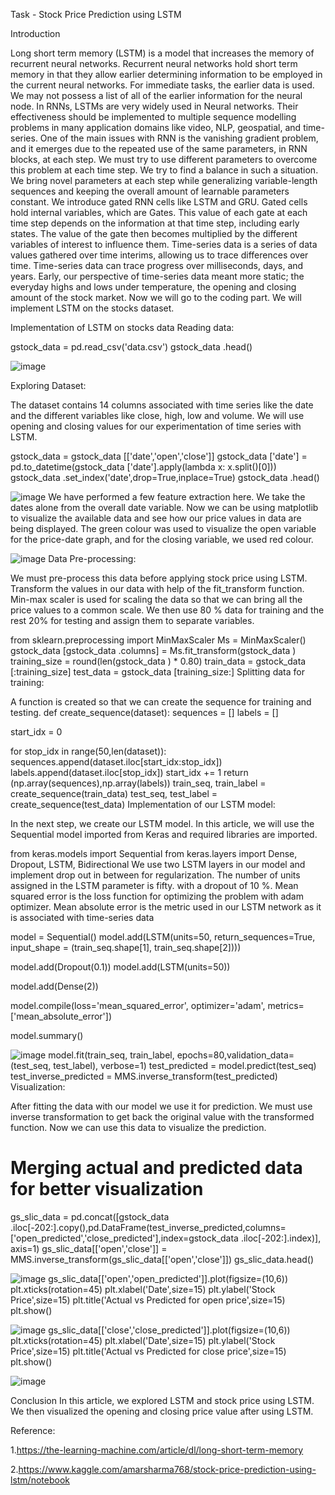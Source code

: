Task - Stock Price Prediction using LSTM

Introduction

Long short term memory (LSTM) is a model that increases the memory of recurrent neural networks. Recurrent neural networks hold short term memory in that they allow earlier determining information to be employed in the current neural networks. For immediate tasks, the earlier data is used. We may not possess a list of all of the earlier information for the neural node. In RNNs, LSTMs are very widely used in Neural networks. Their effectiveness should be implemented to multiple sequence modelling problems in many application domains like video, NLP, geospatial, and time-series.
One of the main issues with RNN is the vanishing gradient problem, and it emerges due to the repeated use of the same parameters, in RNN blocks, at each step. We must try to use different parameters to overcome this problem at each time step.
We try to find a balance in such a situation. We bring novel parameters at each step while generalizing variable-length sequences and keeping the overall amount of learnable parameters constant. We introduce gated RNN cells like LSTM and GRU.
Gated cells hold internal variables, which are Gates. This value of each gate at each time step depends on the information at that time step, including early states. The value of the gate then becomes multiplied by the different variables of interest to influence them. Time-series data is a series of data values gathered over time interims, allowing us to trace differences over time. Time-series data can trace progress over milliseconds, days, and years.
Early, our perspective of time-series data meant more static; the everyday highs and lows under temperature, the opening and closing amount of the stock market. Now we will go to the coding part. We will implement LSTM on the stocks dataset.

Implementation of LSTM on stocks data
Reading data:

gstock_data = pd.read_csv('data.csv')
gstock_data .head()

![image](https://github.com/srihari06/Bharat-Intern-Task-1/assets/119677889/274c3cac-f2a0-4e0b-9fc9-cd0ff8ebf57f)

Exploring Dataset:

The dataset contains 14 columns associated with time series like the date and the different variables like close, high, low and volume. We will use opening and closing values for our experimentation of time series with LSTM.

gstock_data = gstock_data [['date','open','close']] 
gstock_data ['date'] = pd.<a onclick="parent.postMessage({'referent':'.pandas.to_datetime'}, '*')">to_datetime(gstock_data ['date'].apply(lambda x: x.split()[0])) 
gstock_data .set_index('date',drop=True,inplace=True) 
gstock_data .head()

![image](https://github.com/srihari06/Bharat-Intern-Task-1/assets/119677889/f307a390-fbca-43f9-92cd-0b44e57ea8e4)
We have performed a few feature extraction here. We take the dates alone from the overall date variable. Now we can be using matplotlib to visualize the available data and see how our price values in data are being displayed. The green colour was used to visualize the open variable for the price-date graph, and for the closing variable, we used red colour.

![image](https://github.com/srihari06/Bharat-Intern-Task-1/assets/119677889/592816cb-4505-4b1c-b4a5-e6759fc66133)
Data Pre-processing:

We must pre-process this data before applying stock price using LSTM. Transform the values in our data with help of the fit_transform function. Min-max scaler is used for scaling the data so that we can bring all the price values to a common scale. We then use 80 % data for training and the rest 20% for testing and assign them to separate variables.

from sklearn.preprocessing import MinMaxScaler
Ms = MinMaxScaler()
gstock_data [gstock_data .columns] = Ms.fit_transform(gstock_data )
training_size = round(len(gstock_data ) * 0.80)
train_data = gstock_data [:training_size]
test_data  = gstock_data [training_size:]
Splitting data for training:

A function is created so that we can create the sequence for training and testing.
def create_sequence(<a onclick="parent.postMessage({'referent':'.kaggle.usercode.22406117.81090952.create_sequence..dataset'}, '*')">dataset):
  <a onclick="parent.postMessage({'referent':'.kaggle.usercode.22406117.81090952.create_sequence..sequences'}, '*')">sequences = []
  <a onclick="parent.postMessage({'referent':'.kaggle.usercode.22406117.81090952.create_sequence..labels'}, '*')">labels = []

  <a onclick="parent.postMessage({'referent':'.kaggle.usercode.22406117.81090952.create_sequence..start_idx'}, '*')">start_idx = 0

  for <a onclick="parent.postMessage({'referent':'.kaggle.usercode.22406117.81090952.create_sequence..stop_idx'}, '*')">stop_idx in range(50,len(<a onclick="parent.postMessage({'referent':'.kaggle.usercode.22406117.81090952.create_sequence..dataset'}, '*')">dataset)): 
    <a onclick="parent.postMessage({'referent':'.kaggle.usercode.22406117.81090952.create_sequence..sequences'}, '*')">sequences.append(<a onclick="parent.postMessage({'referent':'.kaggle.usercode.22406117.81090952.create_sequence..dataset'}, '*')">dataset.iloc[<a onclick="parent.postMessage({'referent':'.kaggle.usercode.22406117.81090952.create_sequence..start_idx'}, '*')">start_idx:<a onclick="parent.postMessage({'referent':'.kaggle.usercode.22406117.81090952.create_sequence..stop_idx'}, '*')">stop_idx])
    <a onclick="parent.postMessage({'referent':'.kaggle.usercode.22406117.81090952.create_sequence..labels'}, '*')">labels.append(<a onclick="parent.postMessage({'referent':'.kaggle.usercode.22406117.81090952.create_sequence..dataset'}, '*')">dataset.iloc[<a onclick="parent.postMessage({'referent':'.kaggle.usercode.22406117.81090952.create_sequence..stop_idx'}, '*')">stop_idx])
    <a onclick="parent.postMessage({'referent':'.kaggle.usercode.22406117.81090952.create_sequence..start_idx'}, '*')">start_idx += 1
  return (np.<a onclick="parent.postMessage({'referent':'.numpy.array'}, '*')">array(<a onclick="parent.postMessage({'referent':'.kaggle.usercode.22406117.81090952.create_sequence..sequences'}, '*')">sequences),np.<a onclick="parent.postMessage({'referent':'.numpy.array'}, '*')">array(<a onclick="parent.postMessage({'referent':'.kaggle.usercode.22406117.81090952.create_sequence..labels'}, '*')">labels))
train_seq, train_label = create_sequence(train_data)
test_seq, test_label = create_sequence(test_data)
Implementation of our LSTM model:

In the next step, we create our LSTM model.  In this article, we will use the Sequential model imported from Keras and required libraries are imported.

from keras.models import Sequential
from keras.layers import Dense, Dropout, LSTM, Bidirectional
We use two LSTM layers in our model and implement drop out in between for regularization. The number of units assigned in the LSTM parameter is fifty. with a dropout of 10 %. Mean squared error is the loss function for optimizing the problem with adam optimizer. Mean absolute error is the metric used in our LSTM network as it is associated with time-series data

model = Sequential()
model.add(LSTM(units=50, return_sequences=True, input_shape = (train_seq.shape[1], train_seq.shape[2])))

model.add(Dropout(0.1)) 
model.add(LSTM(units=50))

model.add(Dense(2))

model.compile(loss='mean_squared_error', optimizer='adam', metrics=['mean_absolute_error'])

model.summary()

![image](https://github.com/srihari06/Bharat-Intern-Task-1/assets/119677889/0162d9d4-37da-4b05-8415-ddb95d16ada0)
model.fit(train_seq, train_label, epochs=80,validation_data=(test_seq, test_label), verbose=1)
test_predicted = model.predict(test_seq)
test_inverse_predicted = MMS.inverse_transform(test_predicted)
Visualization:

After fitting the data with our model we use it for prediction. We must use inverse transformation to get back the original value with the transformed function. Now we can use this data to visualize the prediction.

# Merging actual and predicted data for better visualization
gs_slic_data = pd.concat([gstock_data .iloc[-202:].copy(),pd.DataFrame(test_inverse_predicted,columns=['open_predicted','close_predicted'],index=gstock_data .iloc[-202:].index)], axis=1)
gs_slic_data[['open','close']] = MMS.inverse_transform(gs_slic_data[['open','close']])
gs_slic_data.head()

![image](https://github.com/srihari06/Bharat-Intern-Task-1/assets/119677889/05fd348d-fac4-4cc8-88b2-f5eb2ee3e2ef)
gs_slic_data[['open','open_predicted']].plot(figsize=(10,6))
plt.<a onclick="parent.postMessage({'referent':'.matplotlib.pyplot.xticks'}, '*')">xticks(rotation=45)
plt.<a onclick="parent.postMessage({'referent':'.matplotlib.pyplot.xlabel'}, '*')">xlabel('Date',size=15)
plt.<a onclick="parent.postMessage({'referent':'.matplotlib.pyplot.ylabel'}, '*')">ylabel('Stock Price',size=15)
plt.<a onclick="parent.postMessage({'referent':'.matplotlib.pyplot.title'}, '*')">title('Actual vs Predicted for open price',size=15)
plt.<a onclick="parent.postMessage({'referent':'.matplotlib.pyplot.show'}, '*')">show()

![image](https://github.com/srihari06/Bharat-Intern-Task-1/assets/119677889/14448fb7-d292-4be5-b945-5c60977d6490)
gs_slic_data[['close','close_predicted']].plot(figsize=(10,6))
plt.<a onclick="parent.postMessage({'referent':'.matplotlib.pyplot.xticks'}, '*')">xticks(rotation=45)
plt.<a onclick="parent.postMessage({'referent':'.matplotlib.pyplot.xlabel'}, '*')">xlabel('Date',size=15)
plt.<a onclick="parent.postMessage({'referent':'.matplotlib.pyplot.ylabel'}, '*')">ylabel('Stock Price',size=15)
plt.<a onclick="parent.postMessage({'referent':'.matplotlib.pyplot.title'}, '*')">title('Actual vs Predicted for close price',size=15)
plt.<a onclick="parent.postMessage({'referent':'.matplotlib.pyplot.show'}, '*')">show()

![image](https://github.com/srihari06/Bharat-Intern-Task-1/assets/119677889/e0b11d55-b53e-44fe-8e7b-1ecc2693c91f)

Conclusion
In this article, we explored LSTM and stock price using LSTM. We then visualized the opening and closing price value after using LSTM.

Reference:

1.https://the-learning-machine.com/article/dl/long-short-term-memory

2.https://www.kaggle.com/amarsharma768/stock-price-prediction-using-lstm/notebook







